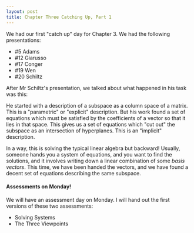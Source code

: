 ```yaml
---
layout: post
title: Chapter Three Catching Up, Part 1
---
```


We had our first "catch up" day for Chapter 3. We had the following presentations:
* \#5 Adams
* \#12 Giarusso
* \#17 Conger
* \#19 Wen
* \#20 Schiltz

After Mr Schiltz's presentation, we talked about what happened in his task was this:

He started with a description of a subspace as a column space of a matrix. This
is a "parametric" or "explicit" description. But his work found a set of equations
which must be satisfied by the coefficients of a vector so that it lies in that
space. This gives us a set of equations which "cut out" the subspace as an intersection
of hyperplanes. This is an "implicit" description.

In a way, this is solving the typical linear algebra but backward! Usually, someone
hands you a system of equations, and you want to find the solutions, and it involves
writing down a linear combination of some _basis vectors_. This time, we have been
handed the vectors, and we have found a decent set of equations describing the same
subspace.

#### Assessments on Monday!

We will have an assessment day on Monday. I will hand out the first versions of
these two assessments:

* Solving Systems
* The Three Viewpoints
